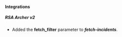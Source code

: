 
#### Integrations
##### RSA Archer v2
- Added the **fetch_filter** parameter to ***fetch-incidents***.

